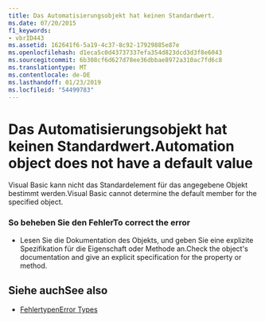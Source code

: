 ```yaml
---
title: Das Automatisierungsobjekt hat keinen Standardwert.
ms.date: 07/20/2015
f1_keywords:
- vbrID443
ms.assetid: 162641f6-5a19-4c37-8c92-17929885e87e
ms.openlocfilehash: d1eca5c0d43737337efa354d823dcd3d3f8e6043
ms.sourcegitcommit: 6b308cf6d627d78ee36dbbae8972a310ac7fd6c8
ms.translationtype: MT
ms.contentlocale: de-DE
ms.lasthandoff: 01/23/2019
ms.locfileid: "54499783"
---
```

# <a name="automation-object-does-not-have-a-default-value"></a><span data-ttu-id="425cc-102">Das Automatisierungsobjekt hat keinen Standardwert.</span><span class="sxs-lookup"><span data-stu-id="425cc-102">Automation object does not have a default value</span></span>
<span data-ttu-id="425cc-103">Visual Basic kann nicht das Standardelement für das angegebene Objekt bestimmt werden.</span><span class="sxs-lookup"><span data-stu-id="425cc-103">Visual Basic cannot determine the default member for the specified object.</span></span>  
  
### <a name="to-correct-the-error"></a><span data-ttu-id="425cc-104">So beheben Sie den Fehler</span><span class="sxs-lookup"><span data-stu-id="425cc-104">To correct the error</span></span>  
  
-   <span data-ttu-id="425cc-105">Lesen Sie die Dokumentation des Objekts, und geben Sie eine explizite Spezifikation für die Eigenschaft oder Methode an.</span><span class="sxs-lookup"><span data-stu-id="425cc-105">Check the object's documentation and give an explicit specification for the property or method.</span></span>  
  
## <a name="see-also"></a><span data-ttu-id="425cc-106">Siehe auch</span><span class="sxs-lookup"><span data-stu-id="425cc-106">See also</span></span>
- [<span data-ttu-id="425cc-107">Fehlertypen</span><span class="sxs-lookup"><span data-stu-id="425cc-107">Error Types</span></span>](../../visual-basic/programming-guide/language-features/error-types.md)

